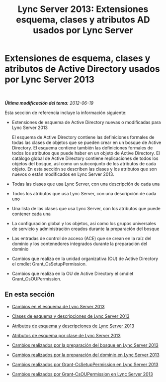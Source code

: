 ﻿---
title: "Lync Server 2013: Extensiones esquema, clases y atributos AD usados por Lync Server"
TOCTitle: Extensiones de esquema, clases y atributos de Active Directory usados por Lync Server 2013
ms:assetid: 579bfa5a-9443-46dd-9a8e-07d00ba2824d
ms:mtpsurl: https://technet.microsoft.com/es-es/library/Gg398379(v=OCS.15)
ms:contentKeyID: 48275310
ms.date: 01/07/2017
mtps_version: v=OCS.15
ms.translationtype: HT
---

# Extensiones de esquema, clases y atributos de Active Directory usados por Lync Server 2013

 

_**Última modificación del tema:** 2012-06-19_

Esta sección de referencia incluye la información siguiente:

  - Extensiones de esquema de Active Directory nuevas o modificadas para Lync Server 2013
    
    El esquema de Active Directory contiene las definiciones formales de todas las clases de objetos que se pueden crear en un bosque de Active Directory. El esquema contiene también las definiciones formales de todos los atributos que puede haber en un objeto de Active Directory. El catálogo global de Active Directory contiene replicaciones de todos los objetos del bosque, así como un subconjunto de los atributos de cada objeto. En esta sección se describen las clases y los atributos que son nuevos o están modificados en Lync Server 2013.

  - Todas las clases que usa Lync Server, con una descripción de cada una

  - Todos los atributos que usa Lync Server, con una descripción de cada uno

  - Una lista de las clases que usa Lync Server, con los atributos que puede contener cada una

  - La configuración global y los objetos, así como los grupos universales de servicio y administración creados durante la preparación del bosque

  - Las entradas de control de acceso (ACE) que se crean en la raíz del dominio y los contenedores integrados durante la preparación del dominio

  - Cambios que realiza en la unidad organizativa (OU) de Active Directory el cmdlet Grant\_CsSetupPermission.

  - Cambios que realiza en la OU de Active Directory el cmdlet Grant\_CsOUPermission.

## En esta sección

  - [Cambios en el esquema de Lync Server 2013](lync-server-2013-schema-changes-in-lync-server-2013.md)

  - [Clases de esquema y descripciones de Lync Server 2013](lync-server-2013-schema-classes-and-descriptions.md)

  - [Atributos de esquema y descripciones de Lync Server 2013](lync-server-2013-schema-attributes-and-descriptions.md)

  - [Atributos de esquema por clase de Lync Server 2013](lync-server-2013-schema-attributes-by-class.md)

  - [Cambios realizados por la preparación del bosque en Lync Server 2013](lync-server-2013-changes-made-by-forest-preparation.md)

  - [Cambios realizados por la preparación del dominio en Lync Server 2013](lync-server-2013-changes-made-by-domain-preparation.md)

  - [Cambios realizados por Grant-CsSetupPermission en Lync Server 2013](lync-server-2013-changes-made-by-https://docs.microsoft.com/en-us/powershell/module/skype/Grant-CsSetupPermission)

  - [Cambios realizados por Grant-CsOUPermission en Lync Server 2013](lync-server-2013-changes-made-by-https://docs.microsoft.com/en-us/powershell/module/skype/Grant-CsOUPermission)

